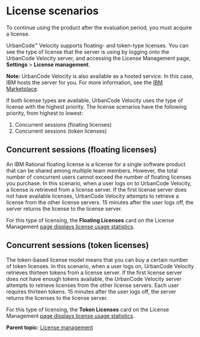 # License scenarios

To continue using the product after the evaluation period, you must acquire a license.

UrbanCode™ Velocity supports floating- and token-type licenses. You can see the type of license that the server is using by logging onto the UrbanCode Velocity server, and accessing the License Management page, **Settings** \> **License management**.

**Note:** UrbanCode Velocity is also available as a hosted service. In this case, IBM hosts the server for you. For more information, see the [IBM Marketplace](https://www.ibm.com/us-en/marketplace/application-release-automation).

If both license types are available, UrbanCode Velocity uses the type of license with the highest priority. The license scenarios have the following priority, from highest to lowest:

1.  Concurrent sessions \(floating licenses\)
2.  Concurrent sessions \(token licenses\)

## Concurrent sessions \(floating licenses\)

An IBM Rational floating license is a license for a single software product that can be shared among multiple team members. However, the total number of concurrent users cannot exceed the number of floating licenses you purchase. In this scenario, when a user logs on to UrbanCode Velocity, a license is retrieved from a license server. If the first license server does not have available licenses, UrbanCode Velocity attempts to retrieve a license from the other license servers. 15 minutes after the user logs off, the server returns the license to the license server.

For this type of licensing, the **Floating Licenses** card on the License Management [page displays license usage statistics](licenseManage.md#).

## Concurrent sessions \(token licenses\)

The token-based license model means that you can buy a certain number of token licenses. In this scenario, when a user logs on, UrbanCode Velocity retrieves thirteen tokens from a license server. If the first license server does not have enough tokens available, the UrbanCode Velocity server attempts to retrieve licenses from the other license servers. Each user requires thirteen tokens. 15 minutes after the user logs off, the server returns the licenses to the license server.

For this type of licensing, the **Token Licenses** card on the License Management [page displays license usage statistics](licenseManage.md#).

**Parent topic:** [License management](../topics/licenseManage.md)

